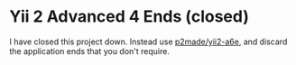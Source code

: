 # Yii 2 Advanced 4 Ends (closed)

I have closed this project down. Instead use [p2made/yii2-a6e](https://github.com/p2made/yii2-a6e), and discard the application ends that you don't require.
